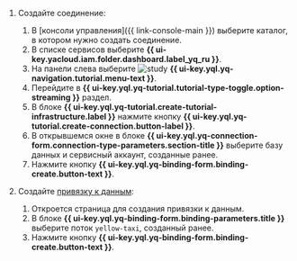 1. Создайте соединение:

    1. В [консоли управления]({{ link-console-main }}) выберите каталог, в котором нужно создать соединение.
    1. В списке сервисов выберите **{{ ui-key.yacloud.iam.folder.dashboard.label_yq_ru }}**.
    1. На панели слева выберите ![study](../../_assets/console-icons/graduation-cap.svg) **{{ ui-key.yql.yq-navigation.tutorial.menu-text }}**.
    1. Перейдите в **{{ ui-key.yql.yq-tutorial.tutorial-type-toggle.option-streaming }}** раздел.
    1. В блоке **{{ ui-key.yql.yq-tutorial.create-tutorial-infrastructure.label }}** нажмите кнопку **{{ ui-key.yql.yq-tutorial.create-connection.button-label }}**.
    1. В открывшемся окне в блоке **{{ ui-key.yql.yq-connection-form.connection-type-parameters.section-title }}** выберите базу данных и сервисный аккаунт, созданные ранее.
    1. Нажмите кнопку **{{ ui-key.yql.yq-binding-form.binding-create.button-text }}**.

1. Создайте [привязку к данным](../concepts/glossary.md):

    1. Откроется страница для создания привязки к данным.
    1. В блоке **{{ ui-key.yql.yq-binding-form.binding-parameters.title }}** выберите поток `yellow-taxi`, созданный ранее.
    1. Нажмите кнопку **{{ ui-key.yql.yq-binding-form.binding-create.button-text }}**.
